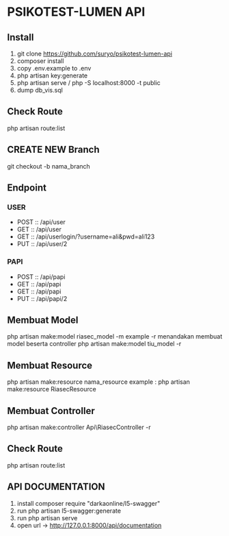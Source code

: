 # PSIKOTEST-LUMEN API
## Install

1. git clone https://github.com/suryo/psikotest-lumen-api
2. composer install
3. copy .env.example to .env
4. php artisan key:generate
5. php artisan serve / php -S localhost:8000 -t public
6. dump db_vis.sql

## Check Route
php artisan route:list

## CREATE NEW Branch
git checkout -b nama_branch

## Endpoint
### USER
* POST :: /api/user
* GET :: /api/user
* GET :: /api/userlogin/?username=ali&pwd=ali123
* PUT :: /api/user/2

### PAPI
* POST :: /api/papi
* GET :: /api/papi
* GET :: /api/papi
* PUT :: /api/papi/2

## Membuat Model

php artisan make:model riasec_model -m
example
-r menandakan membuat model beserta controller
php artisan make:model tiu_model -r 

## Membuat Resource

php artisan make:resource nama_resource
example :
php artisan make:resource RiasecResource

## Membuat Controller
php artisan make:controller Api\RiasecController -r 

## Check Route
php artisan route:list

## API DOCUMENTATION
1. install composer require "darkaonline/l5-swagger"
2. run php artisan l5-swagger:generate
3. run php artisan serve
4. open url -> http://127.0.0.1:8000/api/documentation
